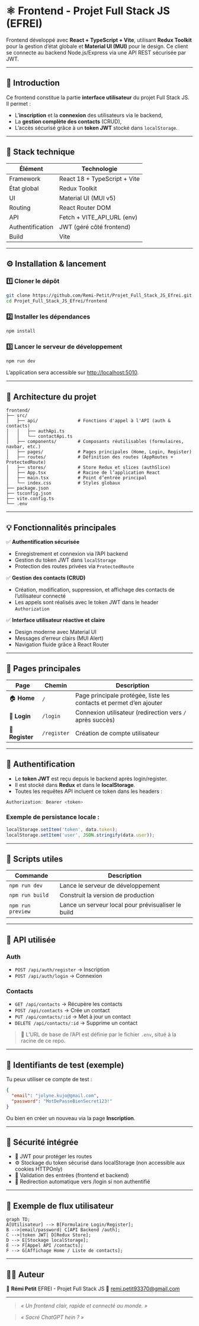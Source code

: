 # ⚛️ Frontend - Projet Full Stack JS (EFREI)

Frontend développé avec **React + TypeScript + Vite**, utilisant **Redux Toolkit** pour la gestion d’état globale et **Material UI (MUI)** pour le design.
Ce client se connecte au backend Node.js/Express via une API REST sécurisée par JWT.

---

## 🚀 Introduction

Ce frontend constitue la partie **interface utilisateur** du projet Full Stack JS.
Il permet :

* L’**inscription** et la **connexion** des utilisateurs via le backend,
* La **gestion complète des contacts** (CRUD),
* L’accès sécurisé grâce à un **token JWT** stocké dans `localStorage`.

---

## 🧰 Stack technique

| Élément          | Technologie                  |
| ---------------- | ---------------------------- |
| Framework        | React 18 + TypeScript + Vite |
| État global      | Redux Toolkit                |
| UI               | Material UI (MUI v5)         |
| Routing          | React Router DOM             |
| API              | Fetch + VITE_API_URL (env)   |
| Authentification | JWT (géré côté frontend)     |
| Build            | Vite                         |

---

## ⚙️ Installation & lancement

### 1️⃣ Cloner le dépôt

```bash
git clone https://github.com/Remi-Petit/Projet_Full_Stack_JS_Efrei.git
cd Projet_Full_Stack_JS_Efrei/frontend
```

### 2️⃣ Installer les dépendances

```bash
npm install
```

### 3️⃣ Lancer le serveur de développement

```bash
npm run dev
```

L’application sera accessible sur [http://localhost:5010](http://localhost:5010).

---

## 🧩 Architecture du projet

```
frontend/
├── src/
│   ├── api/               # Fonctions d'appel à l'API (auth & contacts)
│   │   ├── authApi.ts
│   │   └── contactApi.ts
│   ├── components/        # Composants réutilisables (formulaires, navbar, etc.)
│   ├── pages/             # Pages principales (Home, Login, Register)
│   ├── routes/            # Définition des routes (AppRoutes + ProtectedRoute)
│   ├── stores/            # Store Redux et slices (authSlice)
│   ├── App.tsx            # Racine de l’application React
│   ├── main.tsx           # Point d’entrée principal
│   └── index.css          # Styles globaux
├── package.json
├── tsconfig.json
├── vite.config.ts
└── .env
```

---

## 💡 Fonctionnalités principales

✅ **Authentification sécurisée**

* Enregistrement et connexion via l’API backend
* Gestion du token JWT dans `localStorage`
* Protection des routes privées via `ProtectedRoute`

✅ **Gestion des contacts (CRUD)**

* Création, modification, suppression, et affichage des contacts de l’utilisateur connecté
* Les appels sont réalisés avec le token JWT dans le header `Authorization`

✅ **Interface utilisateur réactive et claire**

* Design moderne avec Material UI
* Messages d’erreur clairs (MUI Alert)
* Navigation fluide grâce à React Router

---

## 🧠 Pages principales

| Page            | Chemin      | Description                                                         |
| --------------- | ----------- | ------------------------------------------------------------------- |
| 🏠 **Home**     | `/`         | Page principale protégée, liste les contacts et permet d’en ajouter |
| 🔐 **Login**    | `/login`    | Connexion utilisateur (redirection vers `/` après succès)           |
| 🧾 **Register** | `/register` | Création de compte utilisateur                                      |

---

## 🔑 Authentification

* Le **token JWT** est reçu depuis le backend après login/register.
* Il est stocké dans **Redux** et dans le **localStorage**.
* Toutes les requêtes API incluent ce token dans les headers :

```js
Authorization: Bearer <token>
```

### Exemple de persistance locale :

```js
localStorage.setItem('token', data.token);
localStorage.setItem('user', JSON.stringify(data.user));
```

---

## 🧪 Scripts utiles

| Commande          | Description                                        |
| ----------------- | -------------------------------------------------- |
| `npm run dev`     | Lance le serveur de développement                  |
| `npm run build`   | Construit la version de production                 |
| `npm run preview` | Lance un serveur local pour prévisualiser le build |

---

## 🧰 API utilisée

### Auth

* `POST /api/auth/register` → Inscription
* `POST /api/auth/login` → Connexion

### Contacts

* `GET /api/contacts` → Récupère les contacts
* `POST /api/contacts` → Crée un contact
* `PUT /api/contacts/:id` → Met à jour un contact
* `DELETE /api/contacts/:id` → Supprime un contact

> 🔗 L’URL de base de l’API est définie par le fichier `.env`, situé à la racine de ce repo.

---

## 🧪 Identifiants de test (exemple)

Tu peux utiliser ce compte de test :

```json
{
  "email": "jolyne.kujo@gmail.com",
  "password": "MotDePasseBienSecret123!"
}
```

Ou bien en créer un nouveau via la page **Inscription**.

---

## 🧱 Sécurité intégrée

* 🔐 JWT pour protéger les routes
* ⚙️ Stockage du token sécurisé dans localStorage (non accessible aux cookies HTTPOnly)
* 🧰 Validation des entrées (frontend et backend)
* 🚧 Redirection automatique vers /login si non authentifié

---

## 🧭 Exemple de flux utilisateur

```mermaid
graph TD;
A[Utilisateur] --> B[Formulaire Login/Register];
B -->|email/password| C[API Backend /auth];
C -->|token JWT| D[Redux Store];
D --> E[Stockage localStorage];
E --> F[Appel API /contacts];
F --> G[Affichage Home / Liste de contacts];
```

---

## 👨‍💻 Auteur

👤 **Rémi Petit**
EFREI - Projet Full Stack JS
📧 [remi.petit93370@gmail.com](mailto:remi.petit93370@gmail.com)

---

> *« Un frontend clair, rapide et connecté au monde. »*

> *« Sacré ChatGPT hein ? »*